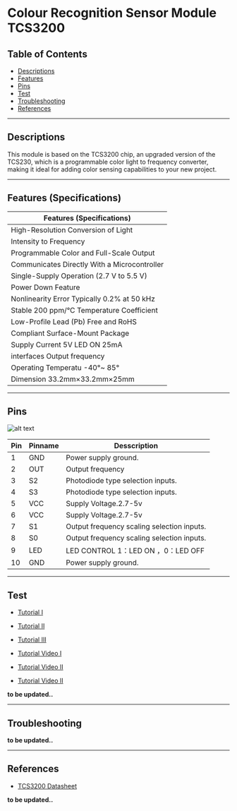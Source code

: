 # Colour Recognition Sensor Module TCS3200

## Table of Contents

-   [Descriptions](#descriptions)
-   [Features](#features)
-   [Pins](#pins)
-   [Test](#test-code)
-   [Troubleshooting](#troubleshooting)
-   [References](#references)

---

## Descriptions

This module is based on the TCS3200 chip, an upgraded version of the TCS230, which is a programmable color light to frequency converter, making it ideal for adding color sensing capabilities to your new project.

---

## Features (Specifications)

| Features (Specifications)                    |
| -------------------------------------------- |
| High-Resolution Conversion of Light          |
| Intensity to Frequency                       |
| Programmable Color and Full-Scale Output     |
| Communicates Directly With a Microcontroller |
| Single-Supply Operation (2.7 V to 5.5 V)     |
| Power Down Feature                           |
| Nonlinearity Error Typically 0.2% at 50 kHz  |
| Stable 200 ppm/°C Temperature Coefficient    |
| Low-Profile Lead (Pb) Free and RoHS          |
| Compliant Surface-Mount Package              |
| Supply Current 5V LED ON 25mA                |
| interfaces Output frequency                  |
| Operating Temperatu -40°~ 85°                |
| Dimension 33.2mm×33.2mm×25mm                 |

---

## Pins

![alt text](https://bit.ly/3rCDXQY 'pinout')

| Pin | Pinname | Desscription                               |
| --- | ------- | ------------------------------------------ |
| 1   | GND     | Power supply ground.                       |
| 2   | OUT     | Output frequency                           |
| 3   | S2      | Photodiode type selection inputs.          |
| 4   | S3      | Photodiode type selection inputs.          |
| 5   | VCC     | Supply Voltage.2.7-5v                      |
| 6   | VCC     | Supply Voltage.2.7-5v                      |
| 7   | S1      | Output frequency scaling selection inputs. |
| 8   | S0      | Output frequency scaling selection inputs. |
| 9   | LED     | LED CONTROL 1：LED ON ，0：LED OFF         |
| 10  | GND     | Power supply ground.                       |

---

## Test

-   [Tutorial I](http://bit.ly/Colour-Sensor-GY-31)
-   [Tutorial II](https://randomnerdtutorials.com/arduino-color-sensor-tcs230-tcs3200/)
-   [Tutorial III](https://bit.ly/31rD96z)

-   [Tutorial Video I](https://youtu.be/CPUXxuyd9xw)
-   [Tutorial Video II](https://youtu.be/E0BwObG4ung)
-   [Tutorial Video II](https://youtu.be/Y3ZJs27d_c0)

**to be updated..**

---

## Troubleshooting

**to be updated..**

---

## References

-   [TCS3200 Datasheet](http://bit.ly/TCS3200-Datasheet)

**to be updated..**
